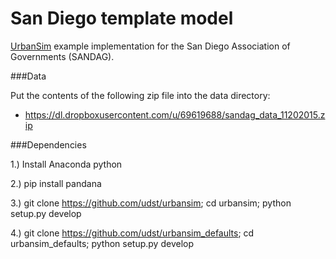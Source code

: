 San Diego template model
===============

[UrbanSim][] example implementation for the San Diego Association of Governments (SANDAG).

[UrbanSim]: https://github.com/synthicity/urbansim

###Data

Put the contents of the following zip file into the data directory:

* https://dl.dropboxusercontent.com/u/69619688/sandag_data_11202015.zip

###Dependencies

1.)  Install Anaconda python

2.)  pip install pandana

3.)  git clone https://github.com/udst/urbansim; cd urbansim; python setup.py develop

4.)  git clone https://github.com/udst/urbansim_defaults; cd urbansim_defaults; python setup.py develop
